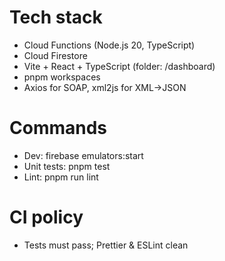 ﻿# Tech stack
- Cloud Functions (Node.js 20, TypeScript)
- Cloud Firestore
- Vite + React + TypeScript (folder: /dashboard)
- pnpm workspaces
- Axios for SOAP, xml2js for XML→JSON
# Commands
- Dev: firebase emulators:start
- Unit tests: pnpm test
- Lint: pnpm run lint
# CI policy
- Tests must pass; Prettier & ESLint clean
